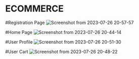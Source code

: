 # ECOMMERCE

#Registration Page
![Screenshot from 2023-07-26 20-57-57](https://github.com/siddhiagarkar/ECOMMERCE/assets/102473614/dbb907c2-60aa-4916-80f8-8265f0ace1b1)

#Home Page
![Screenshot from 2023-07-26 20-44-14](https://github.com/siddhiagarkar/ECOMMERCE/assets/102473614/55b3808a-764c-4d62-b7d7-ede08f190eaa)

#User Profile
![Screenshot from 2023-07-26 20-51-30](https://github.com/siddhiagarkar/ECOMMERCE/assets/102473614/7affb81e-779e-4d04-9632-76dd393d7730)

#User Cart
![Screenshot from 2023-07-26 20-48-22](https://github.com/siddhiagarkar/ECOMMERCE/assets/102473614/ff6c9b36-ac60-4ca7-8a57-b15aa086aa57)
